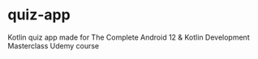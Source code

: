 # quiz-app
Kotlin quiz app made for The Complete Android 12 &amp; Kotlin Development Masterclass Udemy course
